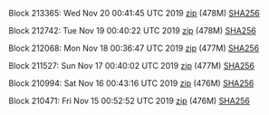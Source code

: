 Block 213365: Wed Nov 20 00:41:45 UTC 2019 [zip](https://dash-bootstrap.ams3.digitaloceanspaces.com/testnet/2019-11-20/bootstrap.dat.zip) (478M) [SHA256](https://dash-bootstrap.ams3.digitaloceanspaces.com/testnet/2019-11-20/sha256.txt)

Block 212742: Tue Nov 19 00:40:22 UTC 2019 [zip](https://dash-bootstrap.ams3.digitaloceanspaces.com/testnet/2019-11-19/bootstrap.dat.zip) (478M) [SHA256](https://dash-bootstrap.ams3.digitaloceanspaces.com/testnet/2019-11-19/sha256.txt)

Block 212068: Mon Nov 18 00:36:47 UTC 2019 [zip](https://dash-bootstrap.ams3.digitaloceanspaces.com/testnet/2019-11-18/bootstrap.dat.zip) (477M) [SHA256](https://dash-bootstrap.ams3.digitaloceanspaces.com/testnet/2019-11-18/sha256.txt)

Block 211527: Sun Nov 17 00:40:02 UTC 2019 [zip](https://dash-bootstrap.ams3.digitaloceanspaces.com/testnet/2019-11-17/bootstrap.dat.zip) (477M) [SHA256](https://dash-bootstrap.ams3.digitaloceanspaces.com/testnet/2019-11-17/sha256.txt)

Block 210994: Sat Nov 16 00:43:16 UTC 2019 [zip](https://dash-bootstrap.ams3.digitaloceanspaces.com/testnet/2019-11-16/bootstrap.dat.zip) (476M) [SHA256](https://dash-bootstrap.ams3.digitaloceanspaces.com/testnet/2019-11-16/sha256.txt)

Block 210471: Fri Nov 15 00:52:52 UTC 2019 [zip](https://dash-bootstrap.ams3.digitaloceanspaces.com/testnet/2019-11-15/bootstrap.dat.zip) (476M) [SHA256](https://dash-bootstrap.ams3.digitaloceanspaces.com/testnet/2019-11-15/sha256.txt)
